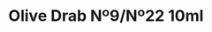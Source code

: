 ---
layout: product
title: "Olive Drab Nº9/Nº22 10ml"
price: "330" 
desc: "Nitro 10mL"
img_path: "/assets/img/RC023.webp"
brand: "AK "
available: true
special_offer: false
new: false
soon: false
cat: "020000"
subcat: "020200"
subsubcat: "020201"
sifra: "RC023"
popular: false
spec: false
---